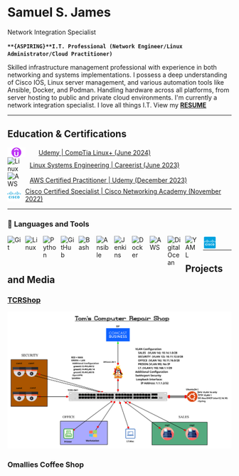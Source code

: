 # Samuel S. James
Network Integration Specialist

**`**{ASPIRING}**I.T. Professional (Network Engineer/Linux Administrator/Cloud Practitioner)`**

Skilled infrastructure management professional with experience in both networking and systems implementations. I possess a deep understanding of Cisco IOS, Linux server management, and various automation tools like Ansible, Docker, and Podman. Handling hardware across all platforms, from server hosting to public and private cloud environments. I'm currently a network integration specialist. I love all things I.T.
View my **[RESUME](/assets/resume.md)**

---

## Education & Certifications

<div style="display: flex; align-items: center;">
  <img alt="Linux" width="40px" style="margin-right: 20px;" src="/assets/udemy.png" />
  <a href="assets/udemy_linuxplus.png" style="margin-left: 10px;"> Udemy | CompTia Linux+ (June 2024)</a>
</div>

<div style="display: flex; align-items: center;">
  <img alt="Linux" width="30px" style="margin-right: 10px;" src="https://cdn.jsdelivr.net/gh/devicons/devicon/icons/linux/linux-original.svg" />
  <a href="assets/linux_cert.png" style="margin-left: 10px;"> Linux Systems Engineering | Careerist (June 2023)</a>
</div>

<div style="display: flex; align-items: center;">
  <img alt="AWS" width="30px" style="margin-right: 10px;" src="https://cdn.jsdelivr.net/gh/devicons/devicon/icons/amazonwebservices/amazonwebservices-original-wordmark.svg" />
  <a href="assets/aws_cert.png" style="margin-left: 10px;"> AWS Certified Practitioner | Udemy (December 2023)</a>
</div>

<div style="display: flex; align-items: center;">
  <img alt="Cisco" width="30px" style="margin-right: 10px;" src="assets/cisco.png" />
  <a href="assets/cisco_cert.png" style="margin-lift: 10x;"> Cisco Certified Specialist | Cisco Networking Academy (November 2022)</a>
</div>

<hr>

### 🧰 **Languages and Tools**

<img align="left" alt="Git" width="30px" style="padding-right:10px;" src="https://cdn.jsdelivr.net/gh/devicons/devicon/icons/git/git-original.svg" />
<img align="left" alt="Linux" width="30px" style="padding-right:10px;" src="https://cdn.jsdelivr.net/gh/devicons/devicon/icons/linux/linux-original.svg" />
<img align="left" alt="Python" width="30px" style="padding-right:10px;" src="https://cdn.jsdelivr.net/gh/devicons/devicon/icons/python/python-plain.svg" />
<img align="left" alt="GitHub" width="30px" style="padding-right:10px;" src="https://cdn.jsdelivr.net/gh/devicons/devicon/icons/github/github-original.svg" />
<img align="left" alt="Bash" width="30px" style="padding-right:10px;" src="https://cdn.jsdelivr.net/gh/devicons/devicon/icons/bash/bash-original.svg" />
<img align="left" alt="Ansible" width="30px" style="padding-right:10px;" src="https://cdn.jsdelivr.net/gh/devicons/devicon/icons/ansible/ansible-original.svg" />
<img align="left" alt="Jenkins" width="30px" style="padding-right:10px;" src="https://cdn.jsdelivr.net/gh/devicons/devicon/icons/jenkins/jenkins-original.svg" />
<img align="left" alt="Docker" width="30px" style="padding-right:10px;" src="https://cdn.jsdelivr.net/gh/devicons/devicon/icons/docker/docker-original.svg" />
<img align="left" alt="AWS" width="30px" style="padding-right:10px;" src="https://cdn.jsdelivr.net/gh/devicons/devicon/icons/amazonwebservices/amazonwebservices-original-wordmark.svg" />
<img align="left" alt="DigitalOcean" width="30px" style="padding-right:10px;" src="https://cdn.jsdelivr.net/gh/devicons/devicon/icons/digitalocean/digitalocean-original-wordmark.svg" />
<img align="left" alt="YAML" width="30px" style="padding-right:10px;" src="https://cdn.jsdelivr.net/gh/devicons/devicon@latest/icons/yaml/yaml-original.svg" />
<img align="left" alt="Cisco" width="30px" style="padding-right:10px;" src="assets/cisco_icon.png" />

<br />

<hr>

## Projects and Media

### [TCRShop](https://github.com/SamuelSJames/tcrshop)
![Network](https://github.com/SamuelSJames/tcrshop/blob/main/assets/tcrs_project-overview.png)

### Omallies Coffee Shop
